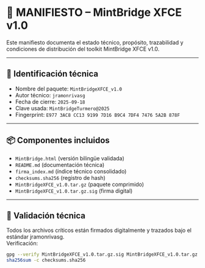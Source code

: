 # 📘 MANIFIESTO – MintBridge XFCE v1.0

Este manifiesto documenta el estado técnico, propósito, trazabilidad y condiciones de distribución del toolkit MintBridge XFCE v1.0.

---

## 🧱 Identificación técnica

- Nombre del paquete: `MintBridgeXFCE_v1.0`
- Autor técnico: `jramonrivasg`
- Fecha de cierre: `2025-09-18`
- Clave usada: `MintBridgeTurmero@2025`
- Fingerprint: `E977 3AC8 CC13 9199 7D16 B9C4 7DF4 7476 5A2B 878F`

---

## 📦 Componentes incluidos

- `MintBridge.html` (versión bilingüe validada)
- `README.md` (documentación técnica)
- `firma_index.md` (índice técnico consolidado)
- `checksums.sha256` (registro de hash)
- `MintBridgeXFCE_v1.0.tar.gz` (paquete comprimido)
- `MintBridgeXFCE_v1.0.tar.gz.sig` (firma digital)

---

## 🔐 Validación técnica

Todos los archivos críticos están firmados digitalmente y trazados bajo el estándar jramonrivasg.  
Verificación:

```bash
gpg --verify MintBridgeXFCE_v1.0.tar.gz.sig MintBridgeXFCE_v1.0.tar.gz
sha256sum -c checksums.sha256
